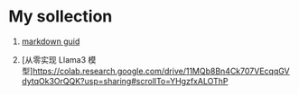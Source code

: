 # My sollection
1. [markdown guid](https://markdown.com.cn/basic-syntax/)

2. [从零实现 Llama3 模型]<https://colab.research.google.com/drive/11MQb8Bn4Ck707VEcqqGVdytqOk3OrQQK?usp=sharing#scrollTo=YHgzfxALOThP>
